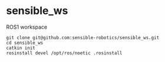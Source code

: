 # sensible_ws
ROS1 workspace

```
git clone git@github.com:sensible-robotics/sensible_ws.git
cd sensible_ws
catkin init
rosinstall devel /opt/ros/noetic .rosinstall
```

